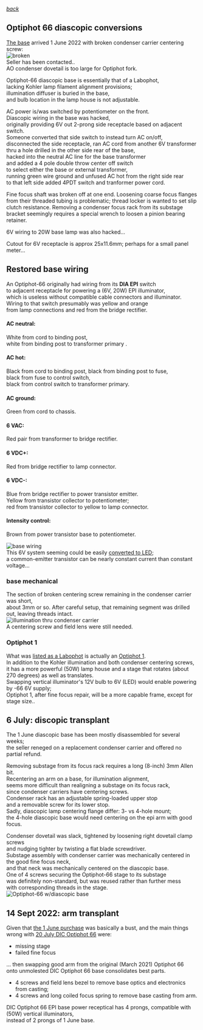 *[back](./)*
## Optiphot 66 diascopic conversions  

[The base](DIA-EPI_base/) arrived 1 June 2022
with broken condenser carrier centering screw:  
![broken](Images/broken.jpg)  
Seller has been contacted..  
AO condenser dovetail is too large for Optiphot fork.  

Optiphot-66 diascopic base is essentially that of a Labophot,  
lacking Kohler lamp filament alignment provisions;  
illumination diffuser is buried in the base,  
and bulb location in the lamp house is not adjustable.  

AC power is/was switched by potentiometer on the front.  
Diascopic wiring in the base was hacked,  
originally providing 6V out 2-prong side receptacle based on adjacent switch.  
Someone converted that side switch to instead turn AC on/off,  
disconnected the side receptacle, ran AC cord from another 6V transformer  
thru a hole drilled in the other side rear of the base,  
hacked into the neutral AC line for the base transformer  
and added a 4 pole double throw center off switch  
to select either the base or external transformer,  
running green wire ground and unfused AC hot from the right side rear  
to that left side added 4PDT switch and tranformer power cord.  

Fine focus shaft was broken off at one end.
Loosening coarse focus flanges from their threaded tubing is problematic;
thread locker is wanted to set slip clutch resistance.
Removing a condenser focus rack from its substage bracket
seemingly requires a special wrench to loosen a pinion bearing retainer.
  
6V wiring to 20W base lamp was also hacked...  

Cutout for 6V receptacle is approx 25x11.6mm;  perhaps for a small panel meter...  

## Restored base wiring  

An Optiphot-66 originally had wiring from its
**DIA EPI** switch  
to adjacent receptacle for powering a (6V, 20W) EPI illuminator,  
which is useless without compatible cable connectors and illuminator.  
Wiring to that switch presumably was yellow and orange  
from lamp connections and red from the bridge rectifier.  

#### AC neutral:  
 White from cord to binding post,  
 white from binding post to transformer primary  .
#### AC hot:  
 Black from cord to binding post, black from binding post to fuse,  
 black from fuse to control switch,  
 black from control switch to transformer primary.  
####  AC ground:  
 Green from cord to chassis.  
#### 6 VAC:  
 Red pair from transformer to bridge rectifier.  
#### 6 VDC+:  
 Red from bridge rectifier to lamp connector.  
#### 6 VDC-:  
 Blue from bridge rectifier to power transistor emitter.  
 Yellow from transistor collector to potentiometer;  
 red from transistor collector to yellow to lamp connector.  
#### Intensity control:  
 Brown from power transistor base to potentiometer.  

![base wiring](Images/chassis.jpg)  
This 6V system seeming could be easily [converted to LED](Labophot/#led-conversion);  
a common-emitter transistor can be nearly constant current than constant voltage...  

### base mechanical
The section of broken centering screw remaining in the condenser carrier was short,  
about 3mm or so.  After careful setup, that remaining segment was drilled out,  leaving threads intact.  
![illumination thru condenser carrier](Images/field.jpg)  
A centering screw and field lens were still needed.  

### Optiphot 1  
What was [listed as a Labophot](Optiphot/) is actually an [Optiphot 1](Optiphot/#received-9-june-2022).  
In addition to the Kohler illumination and both condenser centering screws,  
it has a more powerful (50W) lamp house and a stage that rotates (about 270 degrees) as well as translates.  
Swapping vertical illuminator's 12V bulb to 6V (LED) would enable powering by -66 6V supply;  
Optiphot 1, after fine focus repair, will be a more capable frame, except for stage size..  

## 6 July: discopic transplant  
The 1 June diascopic base has been mostly disassembled for several weeks;  
the seller reneged on a replacement condenser carrier and offered no partial refund.  

Removing substage from its focus rack requires a long (8-inch) 3mm Allen bit.  
Recentering an arm on a base, for illumination alignment,  
seems more difficult than realigning a substage on its focus rack,  
since condenser carriers have centering screws.  
Condenser rack has an adjustable spring-loaded upper stop  
and a removable screw for its lower stop.  
Sadly, diascopic lamp centering flange differ: 3- vs 4-hole mount;  
the 4-hole diascopic base would need centering on the epi arm with good focus.  

Condenser dovetail was slack, tightened by loosening right dovetail clamp screws  
and nudging tighter by twisting a flat blade screwdriver.  
Substage assembly with condenser carrier was mechanically centered in the good fine focus neck,  
and that neck was mechanically centered on the diascopic base.  
One of 4 screws securing the Optiphot-66 stage to its substage  
was definitely non-standard, but was reused rather than further mess  
with corresponding threads in the stage.  
![Optiphot-66 w/diascopic base](Images/diascopic-66.jpg)  

## 14 Sept 2022: arm transplant 
Given that [the 1 June purchase](DIA-EPI_base/) was basically a bust,
and the main things wrong with [20 July DIC Optiphot 66](Optiphot66_DIC/) were:  
- missing stage  
- failed fine focus  

... then swapping good arm from the original (March 2021) Optiphot 66  
onto unmolested DIC Optiphot 66 base consolidates best parts.  
- 4 screws and field lens bezel to remove base optics and electronics from casting;  
- 4 screws and long coiled focus spring to remove base casting from arm.  

DIC Optiphot 66 EPI base power receptical has 4 prongs, compatible with (50W) vertical illuminators,  
instead of 2 prongs of 1 June base.  
